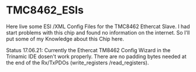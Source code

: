 # TMC8462_ESIs
Here live some ESI /XML  Config Files for the TMC8462 Ethercat Slave. 
I had start problems with this chip and found no information on the internet.
So I'll put some of my Knowledge about this Chip here. 

Status 17.06.21: Currently the Ethercat TM8462 Config Wizard in the Trinamic IDE dosen't work properly. 
There are no padding bytes needed at the end of the Rx/TxPDOs (write_registers /read_registers).
